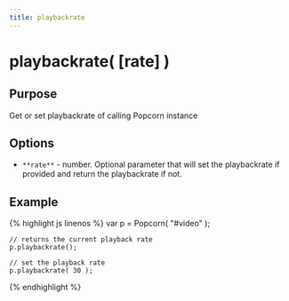 ```yaml
---
title: playbackrate
---
```

# playbackrate( \[rate\] ) #

## Purpose ##

Get or set playbackrate of calling Popcorn instance

## Options ##

* `**rate**` - number. Optional parameter that will set the playbackrate if provided and return the playbackrate if not.

## Example ##

{% highlight js linenos %}
    var p = Popcorn( "#video" );

    // returns the current playback rate
    p.playbackrate();

    // set the playback rate
    p.playbackrate( 30 );
{% endhighlight %}
